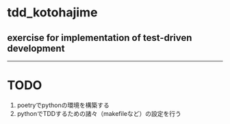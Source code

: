 # tdd_kotohajime
## exercise for implementation of test-driven development
---
# TODO
1. poetryでpythonの環境を構築する
2. pythonでTDDするための諸々（makefileなど）の設定を行う


